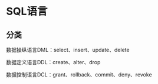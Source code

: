 # SQL语言

## 分类

数据操纵语言DML：select、insert、update、delete

数据定义语言DDL：create、alter、drop

数据控制语言DCL：grant、rollback、commit、deny、revoke